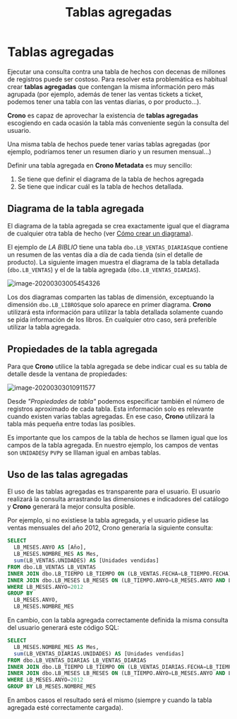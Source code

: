 ﻿---
title: Tablas agregadas
sidebarDepth: 2
position: 8
Autogenerated: true
---

# Tablas agregadas

Ejecutar una consulta contra una tabla de hechos con decenas de millones de registros puede ser costoso. Para resolver esta problemática es habitual crear **tablas agregadas** que contengan la misma información pero más agrupada (por ejemplo, además de tener las ventas tickets a ticket, podemos tener una tabla con las ventas diarias, o por producto...).

**Crono** es capaz de aprovechar la existencia de **tablas agregadas** escogiendo en cada ocasión la tabla más conveniente según la consulta del usuario.

Una misma tabla de hechos puede tener varias tablas agregadas (por ejemplo, podríamos tener un resumen diario y un resumen mensual...)

Definir una tabla agregada en **Crono Metadata** es muy sencillo:

1. Se tiene que definir el diagrama de la tabla de hechos agregada
2. Se tiene que indicar cuál es la tabla de hechos detallada.



## Diagrama de la tabla agregada

El diagrama de la tabla agregada se crea exactamente igual que el diagrama de cualquier otra tabla de hecho (ver [Cómo crear un diagrama](#como-crear-un-diagrama)).

El ejemplo de *LA BIBLIO* tiene una tabla `dbo.LB_VENTAS_DIARIAS`que contiene un resumen de las ventas día a día de cada tienda (sin el detalle de producto). La siguiente imagen muestra el diagrama de la tabla detallada (`dbo.LB_VENTAS`) y el de la tabla agregada (`dbo.LB_VENTAS_DIARIAS`).

![image-20200303005454326](/images/catalogo19.png)

Los dos diagramas comparten las tablas de dimensión, exceptuando la dimensión `dbo.LB_LIBROS`que solo aparece en primer diagrama. **Crono** utilizará esta información para utilizar la tabla detallada solamente cuando se pida información de los libros. En cualquier otro caso, será preferible utilizar la tabla agregada.

## Propiedades de la tabla agregada

Para que **Crono** utilice la tabla agregada se debe indicar cual es su tabla de detalle desde la ventana de propiedades:

![image-20200303010911577](/images/catalogo20.png)

Desde _"Propiedades de tabla"_ podemos especificar también el número de registros aproximado de cada tabla. Esta información solo es relevante cuando existen varias tablas agregadas. En ese caso, **Crono** utilizará la tabla más pequeña entre todas las posibles.

Es importante que los campos de la tabla de hechos se llamen igual que los campos de la tabla agregada. En nuestro ejemplo, los campos de ventas son `UNIDADES`y `PVP`y se lllaman igual en ambas tablas.



## Uso de las talas agregadas

El uso de las tablas agregadas es transparente para el usuario. El usuario realizará la consulta arrastrando las dimensiones e indicadores del catálogo y **Crono** generará la mejor consulta posible.

Por ejemplo, si no existiese la tabla agregada, y el usuario pidiese las ventas mensuales del año 2012, Crono generaría la siguiente consulta:



```sql
SELECT
  LB_MESES.ANYO AS [Año],
  LB_MESES.NOMBRE_MES AS Mes,
  sum(LB_VENTAS.UNIDADES) AS [Unidades vendidas]
FROM dbo.LB_VENTAS LB_VENTAS
INNER JOIN dbo.LB_TIEMPO LB_TIEMPO ON (LB_VENTAS.FECHA=LB_TIEMPO.FECHA)
INNER JOIN dbo.LB_MESES LB_MESES ON (LB_TIEMPO.ANYO=LB_MESES.ANYO AND LB_TIEMPO.MES=LB_MESES.MES)
WHERE LB_MESES.ANYO=2012
GROUP BY
  LB_MESES.ANYO,
  LB_MESES.NOMBRE_MES
```

En cambio, con la tabla agregada correctamente definida la misma consulta del usuario generará este código SQL:

```sql
SELECT
  LB_MESES.NOMBRE_MES AS Mes,
  sum(LB_VENTAS_DIARIAS.UNIDADES) AS [Unidades vendidas]
FROM dbo.LB_VENTAS_DIARIAS LB_VENTAS_DIARIAS
INNER JOIN dbo.LB_TIEMPO LB_TIEMPO ON (LB_VENTAS_DIARIAS.FECHA=LB_TIEMPO.FECHA)
INNER JOIN dbo.LB_MESES LB_MESES ON (LB_TIEMPO.ANYO=LB_MESES.ANYO AND LB_TIEMPO.MES=LB_MESES.MES)
WHERE LB_MESES.ANYO=2012
GROUP BY LB_MESES.NOMBRE_MES
```



En ambos casos el resultado será el mismo (siempre y cuando la tabla agregada esté correctamente cargada).
